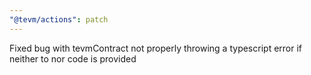 ```yaml
---
"@tevm/actions": patch
---
```


Fixed bug with tevmContract not properly throwing a typescript error if neither to nor code is provided

